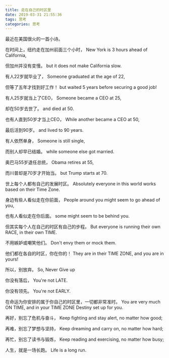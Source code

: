 ```yaml
---
title: 走在自己的时区里
date: 2019-03-31 21:55:36
tags: 思考
categories: 思考
---
```


最近在美国很火的一首小诗。
<!--more-->

在时间上，纽约走在加州前面三个小时，
New York is 3 hours ahead of California,

但加州并没有变慢。
but it does not make California slow.

有人22岁就毕业了，
Someone graduated at the age of 22,

但等了五年才找到好工作！
but waited 5 years before securing a good job!

有人25岁就当上了CEO，
Someone became a CEO at 25,

却在50岁去世了。
and died at 50.

也有人直到50岁才当上CEO，
While another became a CEO at 50,

最后活到90岁。
and lived to 90 years.

有人依然单身，
Someone is still single,

而别人却早已结婚。
while someone else got married.

奥巴马55岁退任总统，
Obama retires at 55,

而川普却是70岁才开始当。
but Trump starts at 70.

世上每个人都有自己的发展时区。
Absolutely everyone in this world works based on their Time Zone.

身边有些人看似走在你前面，
People around you might seem to go ahead of you,

也有人看似走在你后面。
some might seem to be behind you.

但其实每个人在自己的时区有自己的步程。
But everyone is running their own RACE, in their own TIME.

不用嫉妒或嘲笑他们。
Don't envy them or mock them.

他们都在各自的时区，你在你的！
They are in their TIME ZONE, and you are in yours!

所以，别放弃。
So, Never Give up

你没有落后，
You're not LATE.

你没有领先。
You're not EARLY.

在命运为你安排的属于你自己的时区里，一切都非常准时。
You are very much ON TIME, and in your TIME ZONE Destiny set up for you.

再好，别忘了危机与奋斗，
Keep fighting and stay alert, no matter how good;

再难，别忘了梦想与坚持，
Keep dreaming and carry on, no matter how hard;

再忙，别忘了读书与锻炼，
Keep reading and exercising, no matter how busy;

人生，就是一场长跑。
Life is a long run.